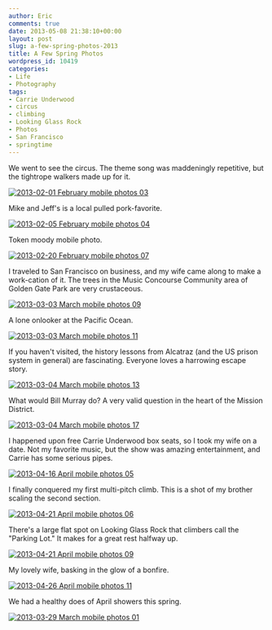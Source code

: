 ```yaml
---
author: Eric
comments: true
date: 2013-05-08 21:38:10+00:00
layout: post
slug: a-few-spring-photos-2013
title: A Few Spring Photos
wordpress_id: 10419
categories:
- Life
- Photography
tags:
- Carrie Underwood
- circus
- climbing
- Looking Glass Rock
- Photos
- San Francisco
- springtime
---
```


We went to see the circus. The theme song was maddeningly repetitive, but the tightrope walkers made up for it.

[![2013-02-01 February mobile photos 03](http://farm9.staticflickr.com/8395/8694366898_2f6f95360a_c.jpg)](http://www.flickr.com/photos/ericdodds/8694366898/)

Mike and Jeff's is a local pulled pork-favorite.

[![2013-02-05 February mobile photos 04](http://farm9.staticflickr.com/8257/8694367146_79f6a3633a_c.jpg)](http://www.flickr.com/photos/ericdodds/8694367146/)

Token moody mobile photo.

[![2013-02-20 February mobile photos 07](http://farm9.staticflickr.com/8119/8693249151_8708b6bc51_c.jpg)](http://www.flickr.com/photos/ericdodds/8693249151/)

I traveled to San Francisco on business, and my wife came along to make a work-cation of it. The trees in the Music Concourse Community area of Golden Gate Park are very crustaceous.

[![2013-03-03 March mobile photos 09](http://farm9.staticflickr.com/8542/8693250513_501523768c_c.jpg)](http://www.flickr.com/photos/ericdodds/8693250513/)

A lone onlooker at the Pacific Ocean.

[![2013-03-03 March mobile photos 11](http://farm9.staticflickr.com/8121/8693250665_76a4ee7ffc_c.jpg)](http://www.flickr.com/photos/ericdodds/8693250665/)

If you haven't visited, the history lessons from Alcatraz (and the US prison system in general) are fascinating. Everyone loves a harrowing escape story.

[![2013-03-04 March mobile photos 13](http://farm9.staticflickr.com/8262/8693250863_bfcb3f6d1d_c.jpg)](http://www.flickr.com/photos/ericdodds/8693250863/)

What would Bill Murray do? A very valid question in the heart of the Mission District.

[![2013-03-04 March mobile photos 17](http://farm9.staticflickr.com/8396/8694369306_4461be6f2b_c.jpg)](http://www.flickr.com/photos/ericdodds/8694369306/)

I happened upon free Carrie Underwood box seats, so I took my wife on a date. Not my favorite music, but the show was amazing entertainment, and Carrie has some serious pipes.

[![2013-04-16 April mobile photos 05](http://farm9.staticflickr.com/8546/8693251405_1cc12afe5a_c.jpg)](http://www.flickr.com/photos/ericdodds/8693251405/)

I finally conquered my first multi-pitch climb. This is a shot of my brother scaling the second section.

[![2013-04-21 April mobile photos 06](http://farm9.staticflickr.com/8120/8693251651_777d3cfc72_c.jpg)](http://www.flickr.com/photos/ericdodds/8693251651/)

There's a large flat spot on Looking Glass Rock that climbers call the "Parking Lot." It makes for a great rest halfway up.

[![2013-04-21 April mobile photos 09](http://farm9.staticflickr.com/8402/8693251917_0f38e349f5_c.jpg)](http://www.flickr.com/photos/ericdodds/8693251917/)

My lovely wife, basking in the glow of a bonfire.

[![2013-04-26 April mobile photos 11](http://farm9.staticflickr.com/8118/8694370406_6b979ce058_c.jpg)](http://www.flickr.com/photos/ericdodds/8694370406/)

We had a healthy does of April showers this spring.

[![2013-03-29 March mobile photos 01](http://farm9.staticflickr.com/8121/8694373918_0edaf11e44_c.jpg)](http://www.flickr.com/photos/ericdodds/8694373918/)
